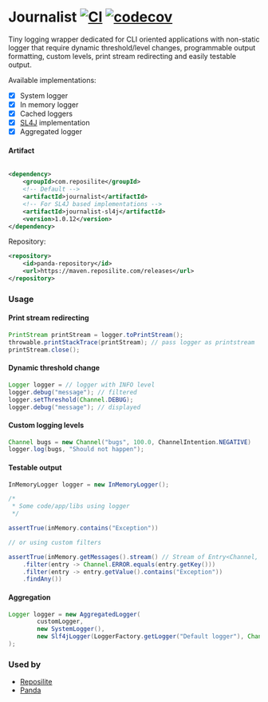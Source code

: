 # Journalist [![CI](https://github.com/reposilite-playground/journalist/actions/workflows/maven.yml/badge.svg)](https://github.com/reposilite-playground/journalist/actions/workflows/maven.yml) [![codecov](https://codecov.io/gh/reposilite-playground/journalist/graph/badge.svg?token=bxo0JbVeDE)](https://codecov.io/gh/reposilite-playground/journalist)
Tiny logging wrapper dedicated for CLI oriented applications with non-static logger that require dynamic threshold/level changes,
programmable output formatting, custom levels, print stream redirecting and easily testable output.

Available implementations:
* [x] System logger
* [x] In memory logger
* [x] Cached loggers
* [x] [SL4J](https://github.com/qos-ch/slf4j) implementation
* [x] Aggregated logger

#### Artifact

```xml

<dependency>
    <groupId>com.reposilite</groupId>
    <!-- Default -->
    <artifactId>journalist</artifactId>
    <!-- For SL4J based implementations -->
    <artifactId>journalist-sl4j</artifactId>
    <version>1.0.12</version>
</dependency>
```
Repository:
```xml
<repository>
    <id>panda-repository</id>
    <url>https://maven.reposilite.com/releases</url>
</repository>
```

### Usage

#### Print stream redirecting

```java
PrintStream printStream = logger.toPrintStream();
throwable.printStackTrace(printStream); // pass logger as printstream
printStream.close();
```

#### Dynamic threshold change

```java
Logger logger = // logger with INFO level
logger.debug("message"); // filtered
logger.setThreshold(Channel.DEBUG);
logger.debug("message"); // displayed
```

#### Custom logging levels

```java
Channel bugs = new Channel("bugs", 100.0, ChannelIntention.NEGATIVE)
logger.log(bugs, "Should not happen");
```

#### Testable output

```java
InMemoryLogger logger = new InMemoryLogger();

/*
 * Some code/app/libs using logger
 */

assertTrue(inMemory.contains("Exception"))

// or using custom filters

assertTrue(inMemory.getMessages().stream() // Stream of Entry<Channel, String /* messsage */>
    .filter(entry -> Channel.ERROR.equals(entry.getKey()))
    .filter(entry -> entry.getValue().contains("Exception"))
    .findAny())
```

#### Aggregation

```java
Logger logger = new AggregatedLogger(
        customLogger,
        new SystemLogger(),
        new Slf4jLogger(LoggerFactory.getLogger("Default logger"), Channel.ALL)
);
```

### Used by
* [Reposilite](https://github.com/dzikoysk/reposilite/)
* [Panda](https://github.com/panda-lang/panda)
